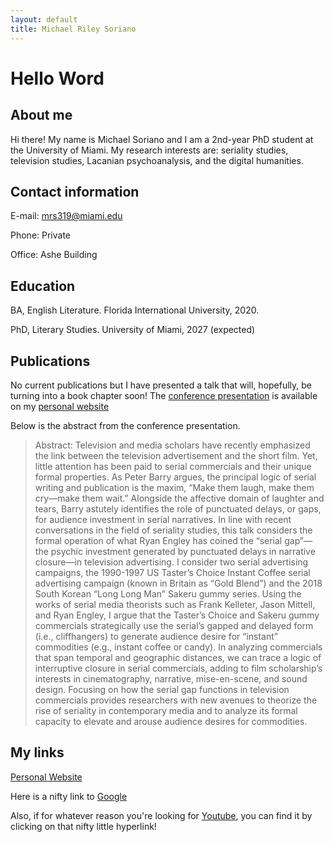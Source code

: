 ```yaml
---
layout: default
title: Michael Riley Soriano
---
```


# Hello Word

## About me 

Hi there! My name is Michael Soriano and I am a 2nd-year PhD student at the University of Miami. My research interests are: seriality studies, television studies, Lacanian psychoanalysis, and the digital humanities. 

## Contact information

E-mail: [mrs319@miami.edu](mrs319@miami.edu)

Phone: Private

Office: Ashe Building

## Education 

BA, English Literature. Florida International University, 2020.

PhD, Literary Studies. University of Miami, 2027 (expected)

## Publications 

No current publications but I have presented a talk that will, hopefully, be turning into a book chapter soon! The [conference presentation](https://michaelsoriano.net/talks/2022-11-05-talk-1) is available on my [personal website](michaelsoriano.net)

Below is the abstract from the conference presentation. 

> Abstract: Television and media scholars have recently emphasized the link between the television advertisement and the short film. Yet, little attention has been paid to serial commercials and their unique formal properties. As Peter Barry argues, the principal logic of serial writing and publication is the maxim, “Make them laugh, make them cry—make them wait.” Alongside the affective domain of laughter and tears, Barry astutely identifies the role of punctuated delays, or gaps, for audience investment in serial narratives. In line with recent conversations in the field of seriality studies, this talk considers the formal operation of what Ryan Engley has coined the “serial gap”—the psychic investment generated by punctuated delays in narrative closure—in television advertising. I consider two serial advertising campaigns, the 1990-1997 US Taster’s Choice Instant Coffee serial advertising campaign (known in Britain as “Gold Blend”) and the 2018 South Korean “Long Long Man” Sakeru gummy series. Using the works of serial media theorists such as Frank Kelleter, Jason Mittell, and Ryan Engley, I argue that the Taster’s Choice and Sakeru gummy commercials strategically use the serial’s gapped and delayed form (i.e., cliffhangers) to generate audience desire for “instant” commodities (e.g., instant coffee or candy). In analyzing commercials that span temporal and geographic distances, we can trace a logic of interruptive closure in serial commercials, adding to film scholarship’s interests in cinematography, narrative, mise-en-scene, and sound design. Focusing on how the serial gap functions in television commercials provides researchers with new avenues to theorize the rise of seriality in contemporary media and to analyze its formal capacity to elevate and arouse audience desires for commodities.

## My links 

[Personal Website](michaelsoriano.net)

Here is a nifty link to [Google](google.com)

Also, if for whatever reason you're looking for [Youtube](https://www.youtube.com/watch?v=dQw4w9WgXcQ), you can find it by clicking on that nifty little hyperlink!
